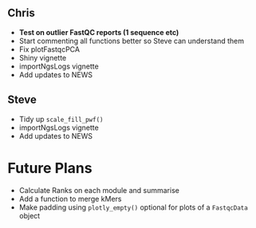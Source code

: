 ## Chris
- **Test on outlier FastQC reports (1 sequence etc)**
- Start commenting all functions better so Steve can understand them
- Fix plotFastqcPCA
- Shiny vignette
- importNgsLogs vignette
- Add updates to NEWS

## Steve

- Tidy up `scale_fill_pwf()`
- importNgsLogs vignette
- Add updates to NEWS

# Future Plans

- Calculate Ranks on each module and summarise
- Add a function to merge kMers
- Make padding using `plotly_empty()` optional for plots of a `FastqcData` object

